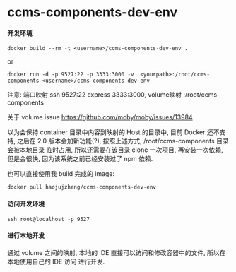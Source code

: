 # ccms-components-dev-env


#### 开发环境

`docker build --rm -t <username>/ccms-components-dev-env .`

or

`docker run -d -p 9527:22 -p 3333:3000 -v  <yourpath>:/root/ccms-components <username>/ccms-components-dev-env`

注意: 端口映射 ssh 9527:22 express 3333:3000, volume映射 <yourpath>:/root/ccms-components

关于 volume issue https://github.com/moby/moby/issues/13984

以为会保持 container 目录中内容到映射的 Host 的目录中, 目前 Docker 还不支持, 之后在 2.0 版本会加新功能(?),
按照上述方式, /root/ccms-components 目录会被本地目录 <yourpath> 临时占用, 所以还需要在该目录 clone 一次项目, 再安装一次依赖,
但是会很快, 因为该系统之前已经安装过了 npm 依赖.

也可以直接使用我 build 完成的 image:

```
docker pull haojujzheng/ccms-components-dev-env
```

#### 访问开发环境

`ssh root@localhost -p 9527`

#### 进行本地开发

通过 volume 之间的映射, 本地的 IDE 直接可以访问和修改容器中的文件, 所以在本地使用自己的 IDE 访问 <yourpath> 进行开发.
